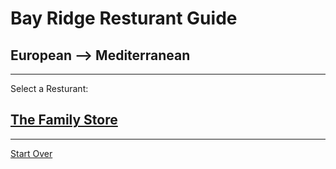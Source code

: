 # Bay Ridge Resturant Guide 
## European --> Mediterranean 
---
Select a Resturant: 
## [The Family Store](https://www.grubhub.com/restaurant/the-family-store-6905-3rd-ave-brooklyn/1024018?=undefined&utm_source=google&utm_medium=cpc&utm_campaign=&utm_term=f%3Aaggregator_serp%3Afeature_id_fprint%3D7863223923697119923&utm_content=acct_id-3075806372%3Acamp_id-14401182435%3Aadgroup_id-130399734670%3Akwd-1129200157818%3Acreative_id-542010176793%3Aext_id-%3Amatchtype_id-%3Anetwork-g%3Adevice-c%3Aloc_interest-%3Aloc_physical-9004345&gclid=EAIaIQobChMIgJCW2bGt9QIVQeztCh0_uwXZEAAYASAAEgLRCvD_BwE)
---
[Start Over](../../home.md)